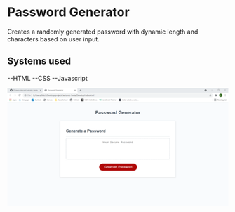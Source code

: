 # Password Generator
Creates a randomly generated password with dynamic length and characters based on user input.

## Systems used
--HTML
--CSS
--Javascript

<img src="/images/password-gen.png">